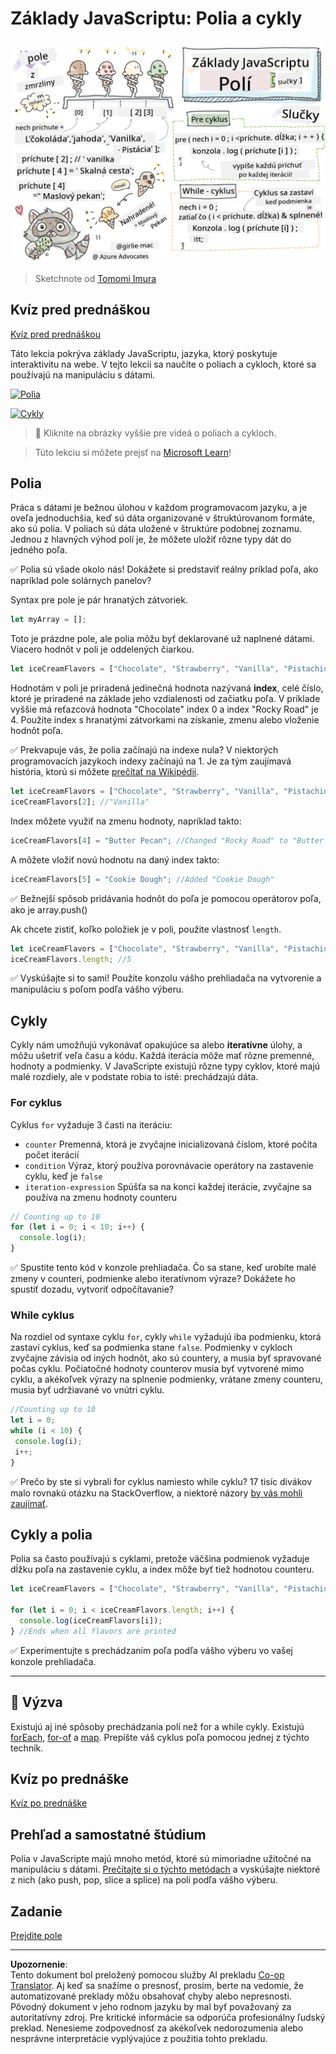 <!--
CO_OP_TRANSLATOR_METADATA:
{
  "original_hash": "3f7f87871312cf6cc12662da7d973182",
  "translation_date": "2025-08-27T22:41:47+00:00",
  "source_file": "2-js-basics/4-arrays-loops/README.md",
  "language_code": "sk"
}
-->
# Základy JavaScriptu: Polia a cykly

![Základy JavaScriptu - Polia](../../../../translated_images/webdev101-js-arrays.439d7528b8a294558d0e4302e448d193f8ad7495cc407539cc81f1afe904b470.sk.png)
> Sketchnote od [Tomomi Imura](https://twitter.com/girlie_mac)

## Kvíz pred prednáškou
[Kvíz pred prednáškou](https://ff-quizzes.netlify.app/web/quiz/13)

Táto lekcia pokrýva základy JavaScriptu, jazyka, ktorý poskytuje interaktivitu na webe. V tejto lekcii sa naučíte o poliach a cykloch, ktoré sa používajú na manipuláciu s dátami.

[![Polia](https://img.youtube.com/vi/1U4qTyq02Xw/0.jpg)](https://youtube.com/watch?v=1U4qTyq02Xw "Polia")

[![Cykly](https://img.youtube.com/vi/Eeh7pxtTZ3k/0.jpg)](https://www.youtube.com/watch?v=Eeh7pxtTZ3k "Cykly")

> 🎥 Kliknite na obrázky vyššie pre videá o poliach a cykloch.

> Túto lekciu si môžete prejsť na [Microsoft Learn](https://docs.microsoft.com/learn/modules/web-development-101-arrays/?WT.mc_id=academic-77807-sagibbon)!

## Polia

Práca s dátami je bežnou úlohou v každom programovacom jazyku, a je oveľa jednoduchšia, keď sú dáta organizované v štruktúrovanom formáte, ako sú polia. V poliach sú dáta uložené v štruktúre podobnej zoznamu. Jednou z hlavných výhod polí je, že môžete uložiť rôzne typy dát do jedného poľa.

✅ Polia sú všade okolo nás! Dokážete si predstaviť reálny príklad poľa, ako napríklad pole solárnych panelov?

Syntax pre pole je pár hranatých zátvoriek.

```javascript
let myArray = [];
```

Toto je prázdne pole, ale polia môžu byť deklarované už naplnené dátami. Viacero hodnôt v poli je oddelených čiarkou.

```javascript
let iceCreamFlavors = ["Chocolate", "Strawberry", "Vanilla", "Pistachio", "Rocky Road"];
```

Hodnotám v poli je priradená jedinečná hodnota nazývaná **index**, celé číslo, ktoré je priradené na základe jeho vzdialenosti od začiatku poľa. V príklade vyššie má reťazcová hodnota "Chocolate" index 0 a index "Rocky Road" je 4. Použite index s hranatými zátvorkami na získanie, zmenu alebo vloženie hodnôt poľa.

✅ Prekvapuje vás, že polia začínajú na indexe nula? V niektorých programovacích jazykoch indexy začínajú na 1. Je za tým zaujímavá história, ktorú si môžete [prečítať na Wikipédii](https://en.wikipedia.org/wiki/Zero-based_numbering).

```javascript
let iceCreamFlavors = ["Chocolate", "Strawberry", "Vanilla", "Pistachio", "Rocky Road"];
iceCreamFlavors[2]; //"Vanilla"
```

Index môžete využiť na zmenu hodnoty, napríklad takto:

```javascript
iceCreamFlavors[4] = "Butter Pecan"; //Changed "Rocky Road" to "Butter Pecan"
```

A môžete vložiť novú hodnotu na daný index takto:

```javascript
iceCreamFlavors[5] = "Cookie Dough"; //Added "Cookie Dough"
```

✅ Bežnejší spôsob pridávania hodnôt do poľa je pomocou operátorov poľa, ako je array.push()

Ak chcete zistiť, koľko položiek je v poli, použite vlastnosť `length`.

```javascript
let iceCreamFlavors = ["Chocolate", "Strawberry", "Vanilla", "Pistachio", "Rocky Road"];
iceCreamFlavors.length; //5
```

✅ Vyskúšajte si to sami! Použite konzolu vášho prehliadača na vytvorenie a manipuláciu s poľom podľa vášho výberu.

## Cykly

Cykly nám umožňujú vykonávať opakujúce sa alebo **iteratívne** úlohy, a môžu ušetriť veľa času a kódu. Každá iterácia môže mať rôzne premenné, hodnoty a podmienky. V JavaScripte existujú rôzne typy cyklov, ktoré majú malé rozdiely, ale v podstate robia to isté: prechádzajú dáta.

### For cyklus

Cyklus `for` vyžaduje 3 časti na iteráciu:
- `counter` Premenná, ktorá je zvyčajne inicializovaná číslom, ktoré počíta počet iterácií
- `condition` Výraz, ktorý používa porovnávacie operátory na zastavenie cyklu, keď je `false`
- `iteration-expression` Spúšťa sa na konci každej iterácie, zvyčajne sa používa na zmenu hodnoty counteru
  
```javascript
// Counting up to 10
for (let i = 0; i < 10; i++) {
  console.log(i);
}
```

✅ Spustite tento kód v konzole prehliadača. Čo sa stane, keď urobíte malé zmeny v counteri, podmienke alebo iteratívnom výraze? Dokážete ho spustiť dozadu, vytvoriť odpočítavanie?

### While cyklus

Na rozdiel od syntaxe cyklu `for`, cykly `while` vyžadujú iba podmienku, ktorá zastaví cyklus, keď sa podmienka stane `false`. Podmienky v cykloch zvyčajne závisia od iných hodnôt, ako sú countery, a musia byť spravované počas cyklu. Počiatočné hodnoty counterov musia byť vytvorené mimo cyklu, a akékoľvek výrazy na splnenie podmienky, vrátane zmeny counteru, musia byť udržiavané vo vnútri cyklu.

```javascript
//Counting up to 10
let i = 0;
while (i < 10) {
 console.log(i);
 i++;
}
```

✅ Prečo by ste si vybrali for cyklus namiesto while cyklu? 17 tisíc divákov malo rovnakú otázku na StackOverflow, a niektoré názory [by vás mohli zaujímať](https://stackoverflow.com/questions/39969145/while-loops-vs-for-loops-in-javascript).

## Cykly a polia

Polia sa často používajú s cyklami, pretože väčšina podmienok vyžaduje dĺžku poľa na zastavenie cyklu, a index môže byť tiež hodnotou counteru.

```javascript
let iceCreamFlavors = ["Chocolate", "Strawberry", "Vanilla", "Pistachio", "Rocky Road"];

for (let i = 0; i < iceCreamFlavors.length; i++) {
  console.log(iceCreamFlavors[i]);
} //Ends when all flavors are printed
```

✅ Experimentujte s prechádzaním poľa podľa vášho výberu vo vašej konzole prehliadača. 

---

## 🚀 Výzva

Existujú aj iné spôsoby prechádzania polí než for a while cykly. Existujú [forEach](https://developer.mozilla.org/docs/Web/JavaScript/Reference/Global_Objects/Array/forEach), [for-of](https://developer.mozilla.org/docs/Web/JavaScript/Reference/Statements/for...of) a [map](https://developer.mozilla.org/docs/Web/JavaScript/Reference/Global_Objects/Array/map). Prepíšte váš cyklus poľa pomocou jednej z týchto techník.

## Kvíz po prednáške
[Kvíz po prednáške](https://ff-quizzes.netlify.app/web/quiz/14)

## Prehľad a samostatné štúdium

Polia v JavaScripte majú mnoho metód, ktoré sú mimoriadne užitočné na manipuláciu s dátami. [Prečítajte si o týchto metódach](https://developer.mozilla.org/docs/Web/JavaScript/Reference/Global_Objects/Array) a vyskúšajte niektoré z nich (ako push, pop, slice a splice) na poli podľa vášho výberu.

## Zadanie

[Prejdite pole](assignment.md)

---

**Upozornenie**:  
Tento dokument bol preložený pomocou služby AI prekladu [Co-op Translator](https://github.com/Azure/co-op-translator). Aj keď sa snažíme o presnosť, prosím, berte na vedomie, že automatizované preklady môžu obsahovať chyby alebo nepresnosti. Pôvodný dokument v jeho rodnom jazyku by mal byť považovaný za autoritatívny zdroj. Pre kritické informácie sa odporúča profesionálny ľudský preklad. Nenesieme zodpovednosť za akékoľvek nedorozumenia alebo nesprávne interpretácie vyplývajúce z použitia tohto prekladu.
